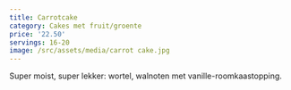 ```yaml
---
title: Carrotcake
category: Cakes met fruit/groente
price: '22.50'
servings: 16-20
image: /src/assets/media/carrot cake.jpg
---
```

Super moist, super lekker: wortel, walnoten met vanille-roomkaastopping.
